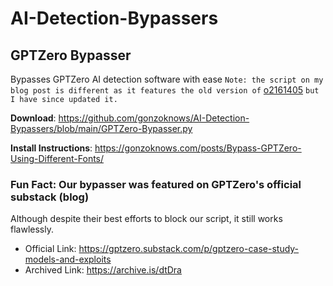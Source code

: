 # AI-Detection-Bypassers

## GPTZero Bypasser 
Bypasses GPTZero AI detection software with ease
`Note: the script on my blog post is different as it features the old version of` [o2161405](https://github.com/o2161405) `but I have since updated it.`

**Download**: https://github.com/gonzoknows/AI-Detection-Bypassers/blob/main/GPTZero-Bypasser.py

**Install Instructions**: https://gonzoknows.com/posts/Bypass-GPTZero-Using-Different-Fonts/

### Fun Fact: Our bypasser was featured on GPTZero's official substack (blog)
Although despite their best efforts to block our script, it still works flawlessly. 

- Official Link: https://gptzero.substack.com/p/gptzero-case-study-models-and-exploits
- Archived Link: https://archive.is/dtDra
